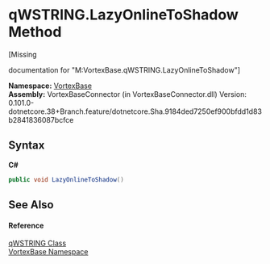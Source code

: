 # qWSTRING.LazyOnlineToShadow Method 
 

\[Missing <summary> documentation for "M:VortexBase.qWSTRING.LazyOnlineToShadow"\]

**Namespace:**&nbsp;<a href="N_VortexBase.md">VortexBase</a><br />**Assembly:**&nbsp;VortexBaseConnector (in VortexBaseConnector.dll) Version: 0.101.0-dotnetcore.38+Branch.feature/dotnetcore.Sha.9184ded7250ef900bfdd1d83b2841836087bcfce

## Syntax

**C#**<br />
``` C#
public void LazyOnlineToShadow()
```


## See Also


#### Reference
<a href="T_VortexBase_qWSTRING.md">qWSTRING Class</a><br /><a href="N_VortexBase.md">VortexBase Namespace</a><br />